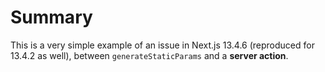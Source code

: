 # Summary

This is a very simple example of an issue in Next.js 13.4.6 (reproduced for 13.4.2 as well), between `generateStaticParams` and a **server action**.
